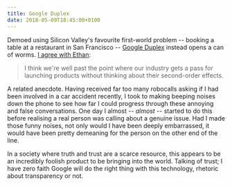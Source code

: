 ```yaml
---
title: Google Duplex
date: 2018-05-09T18:45:00+0100
---
```

Demoed using Silicon Valley's favourite first-world problem -- booking a table at a restaurant in San Francisco -- [Google Duplex](https://ai.googleblog.com/2018/05/duplex-ai-system-for-natural-conversation.html) instead opens a can of worms. [I agree with Ethan](https://ethanmarcotte.com/wrote/kumiho/):

> I think we're well past the point where our industry gets a pass for launching products without thinking about their second-order effects.

A related anecdote. Having received far too many robocalls asking if I had been involved in a car accident recently, I took to making beeping noises down the phone to see how far I could progress through these annoying and false conversations. One day I almost -- _almost_ -- started to do this before realising a real person was calling about a genuine issue. Had I made those funny noises, not only would I have been deeply embarrassed, it would have been pretty demeaning for the person on the other end of the line.

In a society where truth and trust are a scarce resource, this appears to be an incredibly foolish product to be bringing into the world. Talking of trust; I have zero faith Google will do the right thing with this technology, rhetoric about transparency or not.
